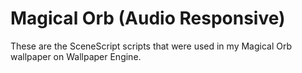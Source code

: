 # Magical Orb (Audio Responsive)
These are the SceneScript scripts that were used in my Magical Orb wallpaper on Wallpaper Engine.
